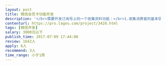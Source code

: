 ```yaml
---                
layout: post       
title: 微信会员卡功能开发           
description: '</br>需要开发订阅号上的一个收集资料功能：</br>1.收集消费者的基本信息，收集，姓名，性别，其他</br>2. 需要后台，支持看到收集的数据</br>3. 这个后台可以关联多个订阅号，可以看到不同订阅号上收集的信息</br>4. 需要简单的UI设计</br>'     
contenturl: https://pro.lagou.com/project/3428.html      
tags: [微信开发]            
salary: 3000元以下          
publish_time: 2017-07-09 17:44:00         
review: 1642人                   
apply: 6人                   
recommend: 3人                   
time_range: 小于1周              
---                 
```

